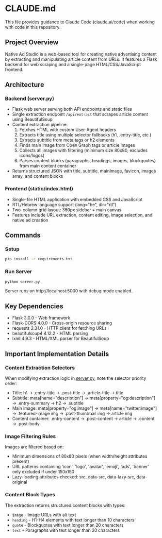 # CLAUDE.md

This file provides guidance to Claude Code (claude.ai/code) when working with code in this repository.

## Project Overview

Native Ad Studio is a web-based tool for creating native advertising content by extracting and manipulating article content from URLs. It features a Flask backend for web scraping and a single-page HTML/CSS/JavaScript frontend.

## Architecture

### Backend (server.py)
- Flask web server serving both API endpoints and static files
- Single extraction endpoint `/api/extract` that scrapes article content using BeautifulSoup
- Content extraction pipeline:
  1. Fetches HTML with custom User-Agent headers
  2. Extracts title using multiple selector fallbacks (h1, .entry-title, etc.)
  3. Extracts subtitle from meta tags or h2 elements
  4. Finds main image from Open Graph tags or article images
  5. Collects all images with filtering (minimum size 80x80, excludes icons/logos)
  6. Parses content blocks (paragraphs, headings, images, blockquotes) from main content container
- Returns structured JSON with title, subtitle, mainImage, favicon, images array, and content blocks

### Frontend (static/index.html)
- Single-file HTML application with embedded CSS and JavaScript
- RTL/Hebrew language support (lang="he", dir="rtl")
- Two-column grid layout: 360px sidebar + main canvas
- Features include URL extraction, content editing, image selection, and native ad creation

## Commands

### Setup
```bash
pip install -r requirements.txt
```

### Run Server
```bash
python server.py
```
Server runs on http://localhost:5000 with debug mode enabled.

## Key Dependencies
- Flask 3.0.0 - Web framework
- Flask-CORS 4.0.0 - Cross-origin resource sharing
- requests 2.31.0 - HTTP client for fetching URLs
- beautifulsoup4 4.12.2 - HTML parsing
- lxml 4.9.3 - HTML/XML parser for BeautifulSoup

## Important Implementation Details

### Content Extraction Selectors
When modifying extraction logic in [server.py](server.py), note the selector priority order:
- Title: h1 → .entry-title → .post-title → .article-title → title
- Subtitle: meta[name="description"] → meta[property="og:description"] → .entry-summary → h2 → .subtitle
- Main image: meta[property="og:image"] → meta[name="twitter:image"] → .featured-image img → .post-thumbnail img → article img
- Content container: .entry-content → .post-content → article → .content → .post-body

### Image Filtering Rules
Images are filtered based on:
- Minimum dimensions of 80x80 pixels (when width/height attributes present)
- URL patterns containing 'icon', 'logo', 'avatar', 'emoji', 'ads', 'banner' only excluded if under 150x150
- Lazy-loading attributes checked: src, data-src, data-lazy-src, data-original

### Content Block Types
The extraction returns structured content blocks with types:
- `image` - Image URLs with alt text
- `heading` - H1-H4 elements with text longer than 10 characters
- `quote` - Blockquotes with text longer than 20 characters
- `text` - Paragraphs with text longer than 30 characters

